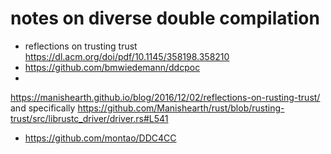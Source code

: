 # notes on diverse double compilation

* reflections on trusting trust <https://dl.acm.org/doi/pdf/10.1145/358198.358210>
* <https://github.com/bmwiedemann/ddcpoc>
* 
<https://manishearth.github.io/blog/2016/12/02/reflections-on-rusting-trust/> and specifically <https://github.com/Manishearth/rust/blob/rusting-trust/src/librustc_driver/driver.rs#L541>
* <https://github.com/montao/DDC4CC>
